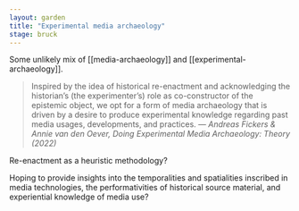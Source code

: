 ```yaml
---  
layout: garden
title: "Experimental media archaeology"
stage: bruck
---
```


Some unlikely mix of [[media-archaeology]] and [[experimental-archaeology]].

> Inspired by the idea of historical re-enactment and acknowledging the historian’s (the experimenter’s) role as co-constructor of the epistemic object, we opt for a form of media archaeology that is driven by a desire to produce experimental knowledge regarding past media usages, developments, and practices.
<cite>— Andreas Fickers & Annie van den Oever, _Doing Experimental Media Archaeology: Theory_ (2022)</cite>

Re-enactment as a heuristic methodology?

Hoping to provide insights into the temporalities and spatialities inscribed in media technologies, the performativities of historical source material, and experiential knowledge of media use?
